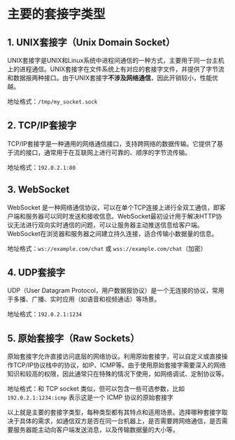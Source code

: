 # 主要的套接字类型

## 1. UNIX套接字（Unix Domain Socket）

UNIX套接字是UNIX和Linux系统中进程间通信的一种方式，主要用于同一台主机上的进程通信。UNIX套接字在文件系统上有对应的套接字文件，并提供了字节流和数据报两种接口。由于UNIX套接字**不涉及网络通信**，因此开销较小，性能优越。

地址格式：`/tmp/my_socket.sock`

## 2. TCP/IP套接字

TCP/IP套接字是一种通用的网络通信接口，支持跨网络的数据传输。它提供了基于流的接口，通常用于在互联网上进行可靠的、顺序的字节流传输。

地址格式：`192.0.2.1:80`

## 3. WebSocket

WebSocket 是一种网络通信协议，可以在单个TCP连接上进行全双工通信，即客户端和服务器可以同时发送和接收信息。WebSocket最初设计用于解决HTTP协议无法进行双向实时通信的问题，可以让服务器主动推送信息给客户端。WebSocket在浏览器和服务器之间建立持久连接，适合传输小数据量的信息。

地址格式：`ws://example.com/chat` 或 `wss://example.com/chat`（加密）

## 4. UDP套接字

UDP（User Datagram Protocol，用户数据报协议）是一个无连接的协议，常用于多播、广播、实时应用（如语音和视频通话）等场景。

地址格式：`192.0.2.1:1234`

## 5. 原始套接字（Raw Sockets）

原始套接字允许直接访问底层的网络协议。利用原始套接字，可以自定义或直接操作TCP/IP协议栈中的协议，如IP、ICMP等。由于使用原始套接字需要深入的网络知识和较高的权限，因此通常只在特殊的情况下使用，如网络调试、定制协议等。

地址格式：和 TCP socket 类似，但可以包含一些可选参数，比如 `192.0.2.1:1234:icmp` 表示这是一个 ICMP 协议的原始套接字

以上就是主要的套接字类型，每种类型都有其特点和适用场景。选择哪种套接字取决于具体的需求，如通信双方是否在同一台机器上，是否需要跨网络通信，是否需要服务器能主动向客户端发送消息，以及传输数据量的大小等。